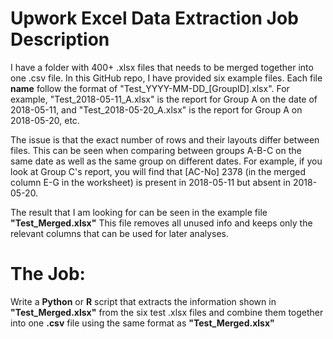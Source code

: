 # Upwork Excel Data Extraction Job Description
I have a folder with 400+ .xlsx files that needs to be merged together into one .csv file. In this GitHub repo, I have provided six example files. Each file **name** follow the format of "Test_YYYY-MM-DD_[GroupID].xlsx". For example, "Test_2018-05-11_A.xlsx" is the report for Group A on the date of 2018-05-11, and "Test_2018-05-20_A.xlsx" is the report for Group A on 2018-05-20, etc.

The issue is that the exact number of rows and their layouts differ between files. This can be seen when comparing between groups A-B-C on the same date as well as the same group on different dates. For example, if you look at Group C's report, you will find that [AC-No] 2378 (in the merged column E-G in the worksheet) is present in 2018-05-11 but absent in 2018-05-20.

The result that I am looking for can be seen in the example file **"Test_Merged.xlsx"** This file removes all unused info and keeps only the relevant columns that can be used for later analyses.

# The Job:
Write a **Python** or **R** script that extracts the information shown in **"Test_Merged.xlsx"** from the six test .xlsx files and combine them together into one **.csv** file using the same format as **"Test_Merged.xlsx"** 
